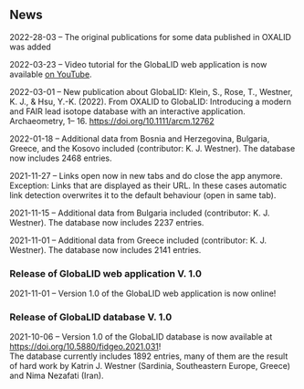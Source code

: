 ## News

2022-28-03 – The original publications for some data published in OXALID
was added

2022-03-23 – Video tutorial for the GlobaLID web application is now
available
<a href="https://www.youtube.com/watch?v=qwKStMc-068" target="_blank">on
YouTube</a>.

2022-03-01 – New publication about GlobaLID: Klein, S., Rose, T.,
Westner, K. J., & Hsu, Y.-K. (2022). From OXALID to GlobaLID:
Introducing a modern and FAIR lead isotope database with an interactive
application. Archaeometry, 1– 16.
<a href="https://doi.org/10.1111/arcm.12762" target="_blank">https://doi.org/10.1111/arcm.12762</a>

2022-01-18 – Additional data from Bosnia and Herzegovina, Bulgaria,
Greece, and the Kosovo included (contributor: K. J. Westner). The
database now includes 2468 entries.

2021-11-27 – Links open now in new tabs and do close the app anymore.
Exception: Links that are displayed as their URL. In these cases
automatic link detection overwrites it to the default behaviour (open in
same tab).

2021-11-15 – Additional data from Bulgaria included (contributor: K. J.
Westner). The database now includes 2237 entries.

2021-11-01 – Additional data from Greece included (contributor: K. J.
Westner). The database now includes 2141 entries.

### Release of GlobaLID web application V. 1.0

2021-11-01 – Version 1.0 of the GlobaLID web application is now online!

### Release of GlobaLID database V. 1.0

2021-10-06 – Version 1.0 of the GlobaLID database is now available at
<https://doi.org/10.5880/fidgeo.2021.031>!  
The database currently includes 1892 entries, many of them are the
result of hard work by Katrin J. Westner (Sardinia, Southeastern Europe,
Greece) and Nima Nezafati (Iran).
